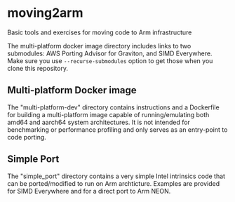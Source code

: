 # moving2arm
Basic tools and exercises for moving code to Arm infrastructure

The multi-platform docker image directory includes links to two submodules: AWS Porting Advisor for Graviton, and SIMD Everywhere. Make sure you use `--recurse-submodules` option to get those when you clone this repository.

## Multi-platform Docker image
The "multi-platform-dev" directory contains instructions and a Dockerfile for building a multi-platform image capable of running/emulating both amd64 and aarch64 system architectures. It is not intended for benchmarking or performance profiling and only serves as an entry-point to code porting.

## Simple Port
The "simple_port" directory contains a very simple Intel intrinsics code that can be ported/modified to run on Arm archticture. Examples are provided for SIMD Everywhere and for a direct port to Arm NEON.
